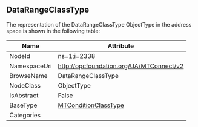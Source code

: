 <!-- objecttype -->
## DataRangeClassType
  
<!-- end of text -->
The representation of the DataRangeClassType ObjectType in the address space is shown in the following table:  

|Name|Attribute|
|---|---|
|NodeId|ns=1;i=2338|
|NamespaceUri|http://opcfoundation.org/UA/MTConnect/v2|
|BrowseName|DataRangeClassType|
|NodeClass|ObjectType|
|IsAbstract|False|
|BaseType|[MTConditionClassType](../../ObjectTypes/MTConditionClassType/readme.md)|
|Categories||

